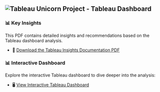 ## ![Tableau](https://img.shields.io/badge/Tableau-E97627?style=for-the-badge&logo=tableau&logoColor=white) Unicorn Project - Tableau Dashboard

### 📊 Key Insights
This PDF contains detailed insights and recommendations based on the Tableau dashboard analysis.

- 📄 [Download the Tableau Insights Documentation PDF](tableau_insights_documentation.pdf)

### 📊 Interactive Dashboard
Explore the interactive Tableau dashboard to dive deeper into the analysis:

-  🖥️  [View Interactive Tableau Dashboard](https://public.tableau.com/app/profile/simoun.asmar/viz/Book1_17280375938130/Dashboard1)



